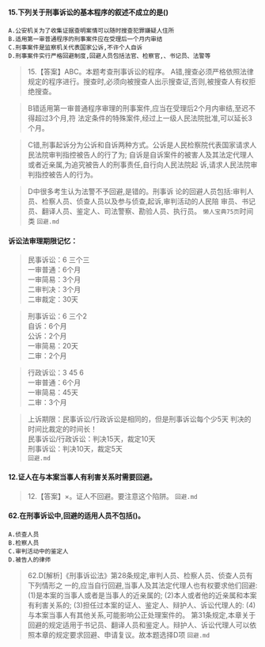 #### 15.下列关于刑事诉讼的基本程序的叙述不成立的是()
    A.公安机关为了收集证据查明案情可以随时搜查犯罪嫌疑人住所
    B.适用第一审普通程序的刑事案件应在受理后一个月内审结
    C.刑事案件是监察机关代表国家公诉,不许个人自诉
    D.刑事案件实行严格回避制度,回避人员包括法官、检察官,、书记员、法警等
>   15.【答案】ABC。本题考查刑事诉讼的程序。
>   A错,搜查必须严格依照法律规定的程序进行。搜查时,必须向被搜查人出示搜查证,否则,被搜查人有权拒绝搜查。

>   B错适用第一审普通程序审理的刑事案件,应当在受理后2个月内审结,至迟不得超过3个月,符
法定条件的特殊案件,经过上一级人民法院批准,可以延长3个月。

>   C错,刑事起诉分为公诉和自诉两种方式。公诉是人民检察院代表国家请求人民法院审判指控被告人的行了为;
自诉是自诉案件的被害人及其法定代理人或者近亲属,为追究被告人的刑事责任,自行向人民法院起
诉,请求人民法院审判指控被告人的行为。

>   D中很多考生认为法警不予回避,是错的。刑事诉
论的回避人员包括:审判人员、检察人员、侦查人员以及参与侦查,起诉,审判活动的人民陪
审员、书记员、翻译人员、鉴定人、司法警察、勘验人员、执行员。
`懒人宝典75页`时间类
`回避.md`

#### 诉讼法审理期限记忆：
>   民事诉讼：6 三个三                          
    一审普通：6个月                          
    一审简易：3个月                          
    二审判决：3个月                          
    二审裁定：30天                          
                              
>   刑事诉讼：6 三个2                           
    自诉：6个月                          
    公诉：2个月                          
    一审简易：20天                          
    二审：2个月                          
                              
>   行政诉讼：3 45 6                           
    一审普通：6个月                          
    一审简易：45天                          
    二审：3个月      

>   上诉期限：民事诉讼/行政诉讼是相同的，但是刑事诉讼每个少5天
    判决的时间比裁定的时间长！       
    民事诉讼/行政诉讼：判决15天，裁定10天      
    刑事诉讼：判决10天，裁定5天                  
`回避.md`

#### 12.证人在与本案当事人有利害关系时需要回避。
>   12.【答案】×。证人不回避。要注意这个陷阱。
`回避.md`

#### 62.在刑事诉讼中,回避的适用人员不包括()。
    A.侦查人员
    B.检察人员
    C.审判活动中的鉴定人
    D.被告人的律师
>   62.D[解析]《刑事诉讼法》第28条规定,审判人员、检察人员、侦查人员有下列情形之
一的,应当自行回避,当事人及其法定代理人也有权要求他们回避:
(1)是本案的当事人或者是当事人的近亲属的;
(2)本人或者他的近亲属和本案有利害关系的;
(3)担任过本案的证人、鉴定人、辩护人、诉讼代理人的:
(4)与本案当事人有其他关系,可能影响公正处理案件的。
第31条规定,本章关于回避的规定适用于书记员、翻译人员和鉴定人。辩护人、诉讼代理人可以依
照本章的规定要求回避、申请复议。故本题选择D项
`回避.md`


































